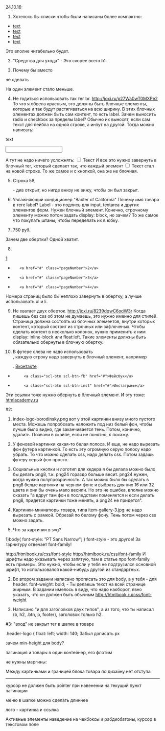 24.10.16:

1. Хотелось бы списки чтобы были написаны более компактно:
<ul>
     <li><a href="#">text</a></li>
     <li><a href="#">text</a></li>
     <li><a href="#">text</a></li>
     <li><a href="#">text</a></li>
</ul>
Это вполне читабельно будет.

2. "Средства для ухода" - Это скорее всего h1.

3.  Почему бы вместо
     <div class="sidemenu">
       <form action="https://echo.htmlacademy.ru" method="post"></form>
     </div>
не сделать
 <form class="sidemenu" action="https://echo.htmlacademy.ru" method="post"></form>
На один элемент стало меньше.

4. Не годиться использовать так тег br.
http://joxi.ru/p27Wa0wT0MXPe2 То что я обвела красным, это должны быть блочные элементы, которые и так будут растягиваться на всю ширину. В этих блочных элементах должен быть сам контент, то есть label. Зачем выносить radio и checkbox за пределы label? Обычно их выносят, если сам текст для лейбла на одной строке, а инпут на другой. Тогда можно написать:
<p><label for="id">text</label></p>
<p><input type="text" id="id"></p>
А тут не надо ничего усложнять:
<label><input type="checkbox"> Текст</label>
И все это нужно завернуть в блочный тег, который сделает так, что каждый элемент <label><input type="checkbox"> Текст</label> стал на новой строке. То же самое и с кнопкой, она же не блочная.

5. Строка 58, <div class="items"> - див открыт, но нигде внизу не вижу, чтобы он был закрыт.

6. <label for="item2">Увлажняющий кондиционер "Baxter of California"</label>
Почему имя товара в теге label? Label - это подпись для input, textarea и других элементов форм. Нужен блочный элемент. Конечно, строчному элементу можно потом задать display: block, но зачем? То же самое что покупать штаны, чтобы переделать их в юбку.

7. <div class="price">
       <p>750 руб.</p>
   </div>
Зачем две обертки? Одной хватит.

8.
<a href="#" class="pageNumber">1</a>
 +        <a href="#" class="pageNumber">2</a>
 +        <a href="#" class="pageNumber">3</a>
 +        <a href="#" class="pageNumber">4</a>
Номера страниц было бы неплохо завернуть в обертку, а лучше использовать ul и li.

9. Не хватает двух оберток. http://joxi.ru/8239dqwC6odW3r Когда пишешь без css об этом не думаешь, это нужно именно для стилей. Страница должна состоять из блочных элементов, внутри которых контент, который состоит из строчных или зафлоченых. Чтобы сделать контент в несколько  колонок, нужно применить к ним display: inline-block или float:left. Такие элементы должны быть обязательно обернуты в блочную обертку.

10. В футере слева не надо использовать <br>, каждую строку надо завернуть в блочный элемент, например <p>.
<a class="scl-btn scl-btn-vk" href="#">Вконтакте</a>
 +          <a class="scl-btn scl-btn-fb" href="#">Фейсбук</a>
 +          <a class="scl-btn scl-btn-inst" href="#">Инстаграмм</a>
Эти ссылки тоже нужно обернуть в блочный элемент.
И эту тоже:
<a class="btn" href="#">htmlacademy.ru</a>

#2:
1) index-logo-borodinsky.png вот у этой картинки внизу много пустого места. Можешь попробовать наложить под низ белый фон, чтобы лучше было видно,
где заканчивается тень. Потом, конечно, удалить. Позвони в скайпе, если не понятно, я покажу.

2) У фоновой картинки какая-то белая полоса. И еще, не надо вырезать фон футера картинкой. То есть эту огромную серую полосу надо убрать.
То что можно сделать css, надо делать css. Потом задашь футеру серый фон просто.

3) Социальные кнопки и логотип для хедера я бы делала можно было бы делать png8, т.к. png24 гораздо больше весит.
png24 нужен, когда нужна полупрозрачность. А так можно было бы сделать в png8 белые картинки на черном фоне и выбрать для них 16 или 32 цвета
и они бы очень мало весили. Но это не ошибка, вполне можно сказать "а вдруг там фон в последствии поменяется и если делать png8, придется картинки
тоже менять, а png24 не придется".

4) Картинки-миниатюры товара, типа item-gallery-3.jpg не надо вырезать с рамкой. Обрезай по белому фону. Тень потом через css можно задать.

5) Что за картинки в svg?

1)body{
font-style: "PT Sans Narrow";
}
font-style - это другое! За гарнитуру отвечает font-family!

http://htmlbook.ru/css/font-style
http://htmlbook.ru/css/font-family
И шрифты надо указывать через запятую, там в статье про font-family есть примеры. Это нужно, чтобы если у тебя не подгрузился основной шрифт, то использовался какой-нибудь другой из стандартных.

2) Во втором задании написано прописать это для body, а у тебя - для header. font-weight: bold; - Ты делаешь текст на всей странице жирным. В задании имелось в виду, что надо наоборот, явно указать, что он должен быть обычным
http://htmlbook.ru/css/font-weight

3) Написано "и для заголовков двух типов", а из того, что ты написал (b, h2, .btn, p, footer), заголовок только h2.

#3:
"вход" не закрыт тег в шапке в товаре

.header-logo {
float: left;
width: 140;
Забыл дописать px

зачем min-height для body?

пагинация и товары в один контейнер, его флотим

не нужны маргины:

Между картинками и границей блока товара по дизайну нет отступа

----------------------------------------------------------------------
курсор не должен быть pointer при навенении на текущий пункт пагинации

меню в шапке можно сделать длиннее

лого - картинка и ссылка

Активные элементы
наведение на чекбоксы и рабдиобатоны, курсор в текстовом поле
